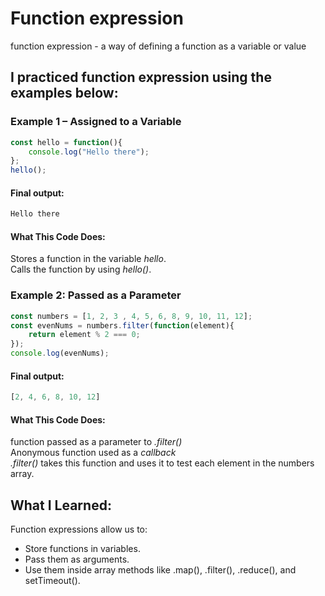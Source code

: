 # Function expression
function expression - a way of defining a function as a variable or value

## I practiced function expression using the examples below:

### Example 1 – Assigned to a Variable
```javascript
const hello = function(){
    console.log("Hello there");
};
hello();
```

#### Final output:
```javascript
Hello there
```

#### What This Code Does:
Stores a function in the variable *hello*.  
Calls the function by using *hello()*. 

### Example 2: Passed as a Parameter
```javascript
const numbers = [1, 2, 3 , 4, 5, 6, 8, 9, 10, 11, 12]; 
const evenNums = numbers.filter(function(element){
    return element % 2 === 0;
});
console.log(evenNums);
```

#### Final output:
```javascript
[2, 4, 6, 8, 10, 12]
```

#### What This Code Does:
function passed as a parameter to *.filter()*  
Anonymous function used as a *callback*  
*.filter()* takes this function and uses it to test each element in the numbers array.

## What I Learned:
Function expressions allow us to:  
- Store functions in variables.  
- Pass them as arguments.  
- Use them inside array methods like .map(), .filter(), .reduce(), and setTimeout().
